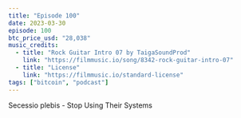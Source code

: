 ```yaml
---
title: "Episode 100"
date: 2023-03-30
episode: 100
btc_price_usd: "28,038"
music_credits:
  - title: "Rock Guitar Intro 07 by TaigaSoundProd"
    link: "https://filmmusic.io/song/8342-rock-guitar-intro-07"
  - title: "License"
    link: "https://filmmusic.io/standard-license"
tags: ["bitcoin", "podcast"]
---
```


Secessio plebis - Stop Using Their Systems